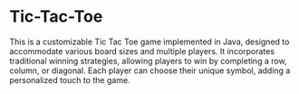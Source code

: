 # Tic-Tac-Toe
This is a customizable Tic Tac Toe game implemented in Java, designed to accommodate various board sizes and multiple players. It incorporates traditional winning strategies, allowing players to win by completing a row, column, or diagonal. Each player can choose their unique symbol, adding a personalized touch to the game.
